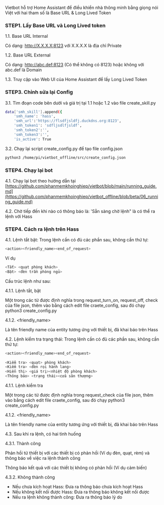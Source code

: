Vietbot hỗ trợ Home Assistant để điều khiển nhà thông minh bằng giọng nói Việt với hai tham số là Base URL & Long Lived Token

### STEP1. Lấy Base URL và Long Lived token

1.1. Base URL Internal

Có dạng: http://X.X.X.X:8123 với X.X.X.X là địa chỉ Private

1.2. Base URL External

Có dạng: http://abc.def:8123 (Có thể không có 8123) hoặc không với abc.def là Domain

1.3. Truy cập vào Web UI của Home Assistant để lấy Long Lived Token 

### STEP3.  Chỉnh sửa lại Config

3.1. Tìm đoạn code bên dưới và giá trị tại 1.1 hoặc 1.2 vào file create_skill.py

```sh
data['smh_skill'].append({
    'smh_name': 'hass',
    'smh_url':'https://flsdfjsldfj.duckdns.org:8123',
    'smh_token1': 'sdfljsdlfjsldf',
    'smh_token2':'',
    'smh_token3':'',
    'is_active': True        
```
3.2. Chạy lại script create_config.py để tạo file config.json

```sh
python3 /home/pi/vietbot_offline/src/create_config.json
```

### STEP4. Chạy lại bot

4.1. Chạy lại bot theo hướng dẫn tại [https://github.com/phanmemkhoinghiep/vietbot/blob/main/running_guide.md](https://github.com/phanmemkhoinghiep/vietbot_offline/blob/beta/06_running_guide.md)

4.2. Chờ tiếp đến khi nào có thông báo là: 'Sẵn sàng chờ lệnh" là có thể ra lệnh với Hass

### STEP4. Cách ra lệnh trên Hass

4.1. Lệnh tắt bật: Trong lệnh cần có đủ các phần sau, không cần thứ tự:

```sh
<action><friendly_name><end_of_request>
```
Ví dụ

```sh
<Tắt> <quạt phòng khách>
<Bật> <đèn trần phòng ngủ>  
```

Cấu trúc lệnh như sau:

4.1.1. <action> Lệnh tắt, bật

Một trong các từ được định nghĩa trong request_turn_on, request_off, check của file json, thêm vào bằng cách edit file craete_config, sau đó chạy python3 create_config.py 

4.1.2. <friendly_name>

Là tên friendly name của entity tương ứng với thiết bị, đã khai báo trên Hass
  
4.2. Lệnh kiểm tra trạng thái: Trong lệnh cần có đủ các phần sau, không cần thứ tự:

```sh
<action><friendly_name><end_of_request>
  
<Kiểm tra> <quạt> phòng khách>
<Kiểm tra> <đèn rọi hành lang>
<Hiển thị> <giá trị><nhiệt độ phòng khách>
<Thông báo> <trạng thái><cửa sân thượng>
```
4.1.1. <action> Lệnh kiểm tra

Một trong các từ được định nghĩa trong request_check của file json, thêm vào bằng cách edit file craete_config, sau đó chạy python3 create_config.py 

4.1.2. <friendly_name>

Là tên friendly name của entity tương ứng với thiết bị, đã khai báo trên Hass

4.3. Sau khi ra lệnh, có hai tình huống

4.3.1. Thành công

Phản hồi từ thiết bị với các thiết bị có phản hồi (Ví dụ đèn, quạt, rèm) và  thông báo về việc ra lệnh thành công

Thông báo kết quả với các thiết bị không có phản hồi (Ví dụ cảm biến)

4.3.2. Không thành công

- Nếu chưa kích hoạt Hass: Đưa ra thông báo chưa kích hoạt Hass
- Nếu không kết nối được Hass: Đưa ra thông báo không kết nối được
- Nếu ra lệnh không thành công: Đưa ra thông báo lý do 
